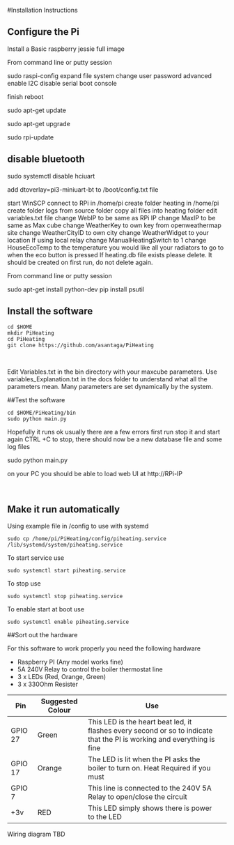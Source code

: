 #Installation Instructions



## Configure the Pi

Install a Basic raspberry jessie full image

From command line or putty session

sudo raspi-config
	expand file system
	change user password
	advanced
		enable I2C
		disable serial boot console

finish
reboot

sudo apt-get update

sudo apt-get upgrade

sudo rpi-update

## disable bluetooth
sudo systemctl disable hciuart

add dtoverlay=pi3-miniuart-bt to /boot/config.txt file

start WinSCP
connect to RPi
	in /home/pi create folder heating
	in /home/pi create folder logs
	from source folder copy all files into heating folder
	edit variables.txt file
		change WebIP to be same as RPi IP
		change MaxIP to be same as Max cube
		change WeatherKey to own key from openweathermap site
		change WeatherCityID to own city
		change WeatherWidget to your location
		If using local relay change ManualHeatingSwitch to 1
		change HouseEcoTemp to the temperature you would like all your radiators to go to 			when the eco button is pressed
	If heating.db file exists please delete. It should be created on first run, do not delete again.

From command line or putty session	

sudo apt-get install python-dev
pip install psutil

## Install the software

	cd $HOME
	mkdir PiHeating
	cd PiHeating
	git clone https://github.com/asantaga/PiHeating

​	

Edit Variables.txt in the bin directory with your maxcube parameters. Use variables_Explanation.txt in the docs folder to understand what all the parameters mean. Many parameters are set dynamically by the system.

##Test the software

```
cd $HOME/PiHeating/bin
sudo python main.py
```

Hopefully it runs ok usually there are a few errors first run stop it and start again
CTRL +C to stop, there should now be a new database file and some log files

sudo python main.py 

on your PC you should be able to load web UI at http://RPi-IP

​	

## Make it run automatically 

Using example file in /config to use with systemd

`sudo cp /home/pi/PiHeating/config/piheating.service /lib/systemd/system/piheating.service`

To start service use

```
sudo systemctl start piheating.service 
```

To stop use

```
sudo systemctl stop piheating.service 
```

To enable start at boot use

```
sudo systemctl enable piheating.service 
```

##Sort out the hardware

For this software to work properly you need the following hardware

- Raspberry PI (Any model works fine)
- 5A 240V Relay to control the boiler thermostat line
- 3 x LEDs  (Red, Orange, Green)
- 3 x 330Ohm Resister



| Pin     | Suggested Colour | Use                                                          |      |
| ------- | ---------------- | ------------------------------------------------------------ | ------- |
| GPIO 27 | Green            | This LED is the heart beat led, it flashes every second or so to indicate that the PI is working and everything is fine ||
| GPIO 17 | Orange           | The LED is lit when the PI asks the boiler to turn on. Heat Required if you must ||
| GPIO 7 |  | This line is connected to the 240V 5A Relay to open/close the circuit ||
| +3v     | RED              | This LED simply shows there is power to the LED ||

Wiring diagram TBD
